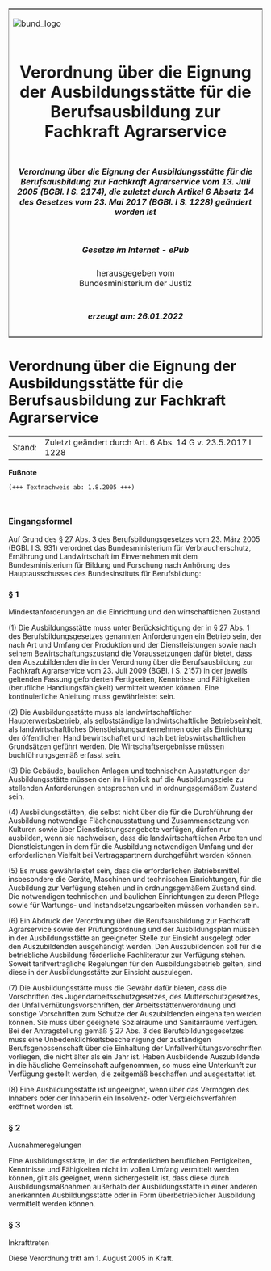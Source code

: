 <span id="DECKBLATT.html"></span>

<table border="0" frame="border" width="100%">

<tr valign="top">

<td align="left">

![bund\_logo](BfJ_2021_Web_de_de.gif)

</td>

<td align="right">

 

</td>

</tr>

<tr align="center" valign="middle">

<td colspan="2">

# Verordnung über die Eignung der Ausbildungsstätte für die Berufsausbildung zur Fachkraft Agrarservice

</td>

</tr>

<tr align="center" valign="middle">

<td colspan="2">

##### Verordnung über die Eignung der Ausbildungsstätte für die Berufsausbildung zur Fachkraft Agrarservice vom 13. Juli 2005 (BGBl. I S. 2174), die zuletzt durch Artikel 6 Absatz 14 des Gesetzes vom 23. Mai 2017 (BGBl. I S. 1228) geändert worden ist

</td>

</tr>

<tr align="center" valign="middle">

<td colspan="2">

  
  

##### Gesetze im Internet - ePub  
  
herausgegeben vom  
Bundesministerium der Justiz

</td>

</tr>

<tr align="center" valign="bottom">

<td colspan="2">

  
  

##### erzeugt am: 26.01.2022

</td>

</tr>

</table>

<span id="BJNR217400005.html"></span>

# Verordnung über die Eignung der Ausbildungsstätte für die Berufsausbildung zur Fachkraft Agrarservice

<div>

<div class="jnhtml">

|        |                                                             |
| ------ | ----------------------------------------------------------- |
| Stand: | Zuletzt geändert durch Art. 6 Abs. 14 G v. 23.5.2017 I 1228 |

</div>

</div>

<div>

  
**Fußnote**

<div class="jnhtml">

<div>

<div class="jurAbsatz">

  

``` 
(+++ Textnachweis ab: 1.8.2005 +++)

 
```

</div>

</div>

</div>

</div>

<span id="BJNR217400005BJNE000100000.html"></span>

### Eingangsformel  

<div>

<div class="jnhtml">

<div>

<div class="jurAbsatz">

Auf Grund des § 27 Abs. 3 des Berufsbildungsgesetzes vom 23. März 2005
(BGBl. I S. 931) verordnet das Bundesministerium für Verbraucherschutz,
Ernährung und Landwirtschaft im Einvernehmen mit dem Bundesministerium
für Bildung und Forschung nach Anhörung des Hauptausschusses des
Bundesinstituts für Berufsbildung:

</div>

</div>

</div>

</div>

<span id="BJNR217400005BJNE000202360.html"></span>

### § 1  
Mindestanforderungen an die Einrichtung und den wirtschaftlichen Zustand

<div>

<div class="jnhtml">

<div>

<div class="jurAbsatz">

(1) Die Ausbildungsstätte muss unter Berücksichtigung der in § 27 Abs. 1
des Berufsbildungsgesetzes genannten Anforderungen ein Betrieb sein, der
nach Art und Umfang der Produktion und der Dienstleistungen sowie nach
seinem Bewirtschaftungszustand die Voraussetzungen dafür bietet, dass
den Auszubildenden die in der Verordnung über die Berufsausbildung zur
Fachkraft Agrarservice vom 23. Juli 2009 (BGBl. I S. 2157) in der
jeweils geltenden Fassung geforderten Fertigkeiten, Kenntnisse und
Fähigkeiten (berufliche Handlungsfähigkeit) vermittelt werden können.
Eine kontinuierliche Anleitung muss gewährleistet sein.

</div>

<div class="jurAbsatz">

(2) Die Ausbildungsstätte muss als landwirtschaftlicher
Haupterwerbsbetrieb, als selbstständige landwirtschaftliche
Betriebseinheit, als landwirtschaftliches Dienstleistungsunternehmen
oder als Einrichtung der öffentlichen Hand bewirtschaftet und nach
betriebswirtschaftlichen Grundsätzen geführt werden. Die
Wirtschaftsergebnisse müssen buchführungsgemäß erfasst sein.

</div>

<div class="jurAbsatz">

(3) Die Gebäude, baulichen Anlagen und technischen Ausstattungen der
Ausbildungsstätte müssen den im Hinblick auf die Ausbildungsziele zu
stellenden Anforderungen entsprechen und in ordnungsgemäßem Zustand
sein.

</div>

<div class="jurAbsatz">

(4) Ausbildungsstätten, die selbst nicht über die für die Durchführung
der Ausbildung notwendige Flächenausstattung und Zusammensetzung von
Kulturen sowie über Dienstleistungsangebote verfügen, dürfen nur
ausbilden, wenn sie nachweisen, dass die landwirtschaftlichen Arbeiten
und Dienstleistungen in dem für die Ausbildung notwendigen Umfang und
der erforderlichen Vielfalt bei Vertragspartnern durchgeführt werden
können.

</div>

<div class="jurAbsatz">

(5) Es muss gewährleistet sein, dass die erforderlichen Betriebsmittel,
insbesondere die Geräte, Maschinen und technischen Einrichtungen, für
die Ausbildung zur Verfügung stehen und in ordnungsgemäßem Zustand sind.
Die notwendigen technischen und baulichen Einrichtungen zu deren Pflege
sowie für Wartungs- und Instandsetzungsarbeiten müssen vorhanden sein.

</div>

<div class="jurAbsatz">

(6) Ein Abdruck der Verordnung über die Berufsausbildung zur Fachkraft
Agrarservice sowie der Prüfungsordnung und der Ausbildungsplan müssen in
der Ausbildungsstätte an geeigneter Stelle zur Einsicht ausgelegt oder
den Auszubildenden ausgehändigt werden. Den Auszubildenden soll für die
betriebliche Ausbildung förderliche Fachliteratur zur Verfügung stehen.
Soweit tarifvertragliche Regelungen für den Ausbildungsbetrieb gelten,
sind diese in der Ausbildungsstätte zur Einsicht auszulegen.

</div>

<div class="jurAbsatz">

(7) Die Ausbildungsstätte muss die Gewähr dafür bieten, dass die
Vorschriften des Jugendarbeitsschutzgesetzes, des Mutterschutzgesetzes,
der Unfallverhütungsvorschriften, der Arbeitsstättenverordnung und
sonstige Vorschriften zum Schutze der Auszubildenden eingehalten werden
können. Sie muss über geeignete Sozialräume und Sanitärräume verfügen.
Bei der Antragstellung gemäß § 27 Abs. 3 des Berufsbildungsgesetzes muss
eine Unbedenklichkeitsbescheinigung der zuständigen Berufsgenossenschaft
über die Einhaltung der Unfallverhütungsvorschriften vorliegen, die
nicht älter als ein Jahr ist. Haben Ausbildende Auszubildende in die
häusliche Gemeinschaft aufgenommen, so muss eine Unterkunft zur
Verfügung gestellt werden, die zeitgemäß beschaffen und ausgestattet
ist.

</div>

<div class="jurAbsatz">

(8) Eine Ausbildungsstätte ist ungeeignet, wenn über das Vermögen des
Inhabers oder der Inhaberin ein Insolvenz- oder Vergleichsverfahren
eröffnet worden ist.

</div>

</div>

</div>

</div>

<span id="BJNR217400005BJNE000300000.html"></span>

### § 2  
Ausnahmeregelungen

<div>

<div class="jnhtml">

<div>

<div class="jurAbsatz">

Eine Ausbildungsstätte, in der die erforderlichen beruflichen
Fertigkeiten, Kenntnisse und Fähigkeiten nicht im vollen Umfang
vermittelt werden können, gilt als geeignet, wenn sichergestellt ist,
dass diese durch Ausbildungsmaßnahmen außerhalb der Ausbildungsstätte in
einer anderen anerkannten Ausbildungsstätte oder in Form
überbetrieblicher Ausbildung vermittelt werden können.

</div>

</div>

</div>

</div>

<span id="BJNR217400005BJNE000400000.html"></span>

### § 3  
Inkrafttreten

<div>

<div class="jnhtml">

<div>

<div class="jurAbsatz">

Diese Verordnung tritt am 1. August 2005 in Kraft.

</div>

</div>

</div>

</div>
